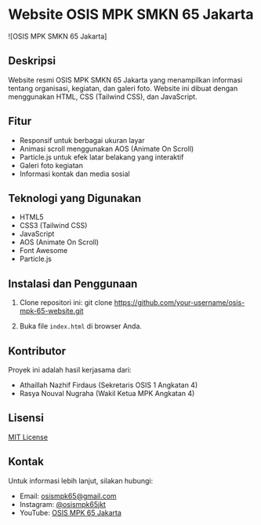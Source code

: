 # Website OSIS MPK SMKN 65 Jakarta

![OSIS MPK SMKN 65 Jakarta]

## Deskripsi

Website resmi OSIS MPK SMKN 65 Jakarta yang menampilkan informasi tentang organisasi, kegiatan, dan galeri foto. Website ini dibuat dengan menggunakan HTML, CSS (Tailwind CSS), dan JavaScript.

## Fitur

- Responsif untuk berbagai ukuran layar
- Animasi scroll menggunakan AOS (Animate On Scroll)
- Particle.js untuk efek latar belakang yang interaktif
- Galeri foto kegiatan
- Informasi kontak dan media sosial

## Teknologi yang Digunakan

- HTML5
- CSS3 (Tailwind CSS)
- JavaScript
- AOS (Animate On Scroll)
- Font Awesome
- Particle.js

## Instalasi dan Penggunaan

1. Clone repositori ini:
git clone https://github.com/your-username/osis-mpk-65-website.git

2. Buka file `index.html` di browser Anda.

## Kontributor

Proyek ini adalah hasil kerjasama dari:

- Athaillah Nazhif Firdaus (Sekretaris OSIS 1 Angkatan 4)
- Rasya Nouval Nugraha (Wakil Ketua MPK Angkatan 4)

## Lisensi

[MIT License](LICENSE)

## Kontak

Untuk informasi lebih lanjut, silakan hubungi:
- Email: osismpk65@gmail.com
- Instagram: [@osismpk65jkt](https://instagram.com/osismpk65jkt)
- YouTube: [OSIS MPK 65 Jakarta](https://youtube.com/@osismpk65jkt)
